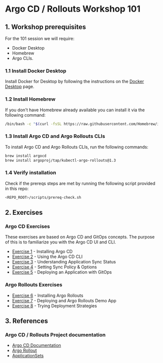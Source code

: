 # Argo CD / Rollouts Workshop 101

## 1. Workshop prerequisites

For the 101 session we will require:

- Docker Desktop
- Homebrew
- Argo CLIs.

### 1.1 Install Docker Desktop

Install Docker for Desktop by following the instructions on the [Docker Desktop](https://docs.docker.com/get-started/#download-and-install-docker) page.

### 1.2 Install Homebrew

If you don't have Homebrew already available you can install it via the following command:

```sh
/bin/bash -c "$(curl -fsSL https://raw.githubusercontent.com/Homebrew/install/HEAD/install.sh)"
 ```
    
### 1.3 Install Argo CD and Argo Rollouts CLIs

To install Argo CD and Argo Rollouts CLIs, run the following commands:

```sh
brew install argocd
brew install argoproj/tap/kubectl-argo-rollouts@1.3
```

### 1.4 Verify installation

Check if the prereqs steps are met by running the following script
provided in this repo:

```bash
<REPO_ROOT>/scripts/prereq-check.sh
```
    
## 2. Exercises

### Argo CD Exercises

These exercises are based on Argo CD and GitOps concepts. The purpose of this is to familiarize you with the Argo CD UI and CLI.

- [Exercise 1](exercise-101/exercise1.md) - Installing Argo CD
- [Exercise 2](exercise-101/exercise2.md) - Using the Argo CD CLI
- [Exercise 3](exercise-101/exercise3.md) - Understanding Application Sync Status
- [Exercise 4](exercise-101/exercise4.md) - Setting Sync Policy & Options
- [Exercise 5](exercise-101/exercise5.md) - Deploying an Application with GitOps

### Argo Rollouts Exercises

- [Exercise 6](exercise-101/exercise6.md) - Installing Argo Rollouts
- [Exercise 7](exercise-101/exercise7.md) - Deploying and Argo Rollouts Demo App
- [Exercise 8](exercise-101/exercise8.md) - Trying Deployment Strategies

## 3. References

### Argo CD / Rollouts Project documentation

- [Argo CD Documentation](https://argo-cd.readthedocs.io/)
- [Argo Rollout](https://argoproj.github.io)
- [ApplicationSets](https://argo-cd.readthedocs.io/en/stable/user-guide/application-set/)
